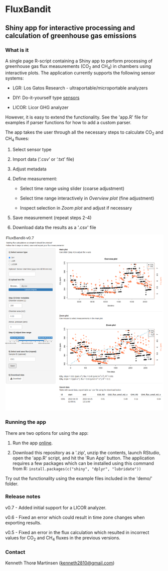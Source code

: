 # FluxBandit

## Shiny app for interactive processing and calculation of greenhouse gas emissions 

### What is it

A single page R-script containing a Shiny app to perform processing of greenhouse gas flux measurements (CO<sub>2</sub> and CH<sub>4</sub>) in chambers using interactive plots. The application currently supports the following sensor systems:

* LGR: Los Gatos Research - ultraportable/microportable analyzers

* DIY: Do-it-yourself type [sensors](https://bg.copernicus.org/articles/17/3659/2020/bg-17-3659-2020.pdf)

* LICOR: Licor GHG analyzer

However, it is easy to extend the functionality. See the 'app.R' file for examples if parser functions for how to add a custom parser.

The app takes the user through all the necessary steps to calculate CO<sub>2</sub> and CH<sub>4</sub> fluxes:

1.  Select sensor type

2.  Import data (‘.csv’ or ‘.txt’ file)

3.  Adjust metadata

4.  Define measurement:

    -   Select time range using slider (coarse adjustment)

    -   Select time range interactively in *Overview plot* (fine adjustment)

    -   Inspect selection in *Zoom plot* and adjust if necessary

5.  Save measurement (repeat steps 2-4)

6.  Download data the results as a '.csv' file

![](fluxbandit_image.png)

### Running the app

There are two options for using the app:

1.  Run the app [online](https://kennethtm.shinyapps.io/FluxBandit/).

2.  Download this repository as a '.zip', unzip the contents, launch RStudio, open the 'app.R' script, and hit the 'Run App' button. The application requires a few packages which can be installed using this command from R: `install.packages(c("shiny", "dplyr", "lubridate"))`

Try out the functionality using the example files included in the 'demo/' folder.

### Release notes

v0.7 - Added initial support for a LICOR analyzer.

v0.6 - Fixed an error which could result in time zone changes when exporting results.

v0.5 - Fixed an error in the flux calculation which resulted in incorrect values for CO<sub>2</sub> and CH<sub>4</sub> fluxes in the previous versions.

### Contact

Kenneth Thorø Martinsen (kenneth2810@gmail.com)
